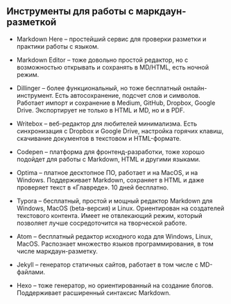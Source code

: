 ## Инструменты для работы с маркдаун-разметкой
  
- Markdown Here – простейший сервис для проверки разметки и практики работы с языком.

- Markdown Editor – тоже довольно простой редактор, но с возможностью открывать и сохранять в MD/HTML, есть ночной режим.

- Dillinger – более функциональный, но тоже бесплатный онлайн-инструмент. Есть автосохранение, подсчет слов и символов. Работает импорт и сохранение в Medium, GitHub, Dropbox, Google Drive. Экспортирует не только в HTML и MD, но и в PDF.

- Writebox – веб-редактор для любителей минимализма. Есть синхронизация с Dropbox и Google Drive, настройка горячих клавиш, скачивание документов в текстовом и HTML-формате.

- Codepen – платформа для фронтенд-разработки, тоже хорошо подойдет для работы с Markdown, HTML и другими языками.

- Optima – платное десктопное ПО, работает и на MacOS, и на Windows. Поддерживает Markdown, сохраняет в HTML и даже проверяет текст в «Главреде». 10 дней бесплатно.

- Typora – бесплатный, простой и мощный редактор Markdown для Windows, MacOS (beta-версия) и Linux. Ориентирован на создателей текстового контента. Имеет не отвлекающий режим, который позволяет лучше сосредоточится на творческой работе.

- Atom – бесплатный редактор исходного кода для Windows, Linux, MacOS. Распознает множество языков программирования, в том числе маркдаун-разметку.

- Jekyll – генератор статичных сайтов, работает в том числе с MD-файлами.

- Hexo – тоже генератор, но ориентированный на создание блогов. Поддерживает расширенный синтаксис Markdown.
